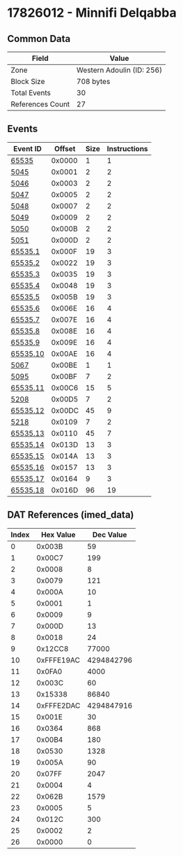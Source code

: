 # 17826012 - Minnifi Delqabba

## Common Data

| Field            | Value                     |
|------------------|---------------------------|
| Zone             | Western Adoulin (ID: 256) |
| Block Size       | 708 bytes                 |
| Total Events     | 30                        |
| References Count | 27                        |

## Events

| Event ID                  | Offset   |   Size |   Instructions |
|---------------------------|----------|--------|----------------|
| [65535](./65535.md)       | 0x0000   |      1 |              1 |
| [5045](./5045.md)         | 0x0001   |      2 |              2 |
| [5046](./5046.md)         | 0x0003   |      2 |              2 |
| [5047](./5047.md)         | 0x0005   |      2 |              2 |
| [5048](./5048.md)         | 0x0007   |      2 |              2 |
| [5049](./5049.md)         | 0x0009   |      2 |              2 |
| [5050](./5050.md)         | 0x000B   |      2 |              2 |
| [5051](./5051.md)         | 0x000D   |      2 |              2 |
| [65535.1](./65535.1.md)   | 0x000F   |     19 |              3 |
| [65535.2](./65535.2.md)   | 0x0022   |     19 |              3 |
| [65535.3](./65535.3.md)   | 0x0035   |     19 |              3 |
| [65535.4](./65535.4.md)   | 0x0048   |     19 |              3 |
| [65535.5](./65535.5.md)   | 0x005B   |     19 |              3 |
| [65535.6](./65535.6.md)   | 0x006E   |     16 |              4 |
| [65535.7](./65535.7.md)   | 0x007E   |     16 |              4 |
| [65535.8](./65535.8.md)   | 0x008E   |     16 |              4 |
| [65535.9](./65535.9.md)   | 0x009E   |     16 |              4 |
| [65535.10](./65535.10.md) | 0x00AE   |     16 |              4 |
| [5067](./5067.md)         | 0x00BE   |      1 |              1 |
| [5095](./5095.md)         | 0x00BF   |      7 |              2 |
| [65535.11](./65535.11.md) | 0x00C6   |     15 |              5 |
| [5208](./5208.md)         | 0x00D5   |      7 |              2 |
| [65535.12](./65535.12.md) | 0x00DC   |     45 |              9 |
| [5218](./5218.md)         | 0x0109   |      7 |              2 |
| [65535.13](./65535.13.md) | 0x0110   |     45 |              7 |
| [65535.14](./65535.14.md) | 0x013D   |     13 |              3 |
| [65535.15](./65535.15.md) | 0x014A   |     13 |              3 |
| [65535.16](./65535.16.md) | 0x0157   |     13 |              3 |
| [65535.17](./65535.17.md) | 0x0164   |      9 |              3 |
| [65535.18](./65535.18.md) | 0x016D   |     96 |             19 |

## DAT References (imed_data)

|   Index | Hex Value   |   Dec Value |
|---------|-------------|-------------|
|       0 | 0x003B      |          59 |
|       1 | 0x00C7      |         199 |
|       2 | 0x0008      |           8 |
|       3 | 0x0079      |         121 |
|       4 | 0x000A      |          10 |
|       5 | 0x0001      |           1 |
|       6 | 0x0009      |           9 |
|       7 | 0x000D      |          13 |
|       8 | 0x0018      |          24 |
|       9 | 0x12CC8     |       77000 |
|      10 | 0xFFFE19AC  |  4294842796 |
|      11 | 0x0FA0      |        4000 |
|      12 | 0x003C      |          60 |
|      13 | 0x15338     |       86840 |
|      14 | 0xFFFE2DAC  |  4294847916 |
|      15 | 0x001E      |          30 |
|      16 | 0x0364      |         868 |
|      17 | 0x00B4      |         180 |
|      18 | 0x0530      |        1328 |
|      19 | 0x005A      |          90 |
|      20 | 0x07FF      |        2047 |
|      21 | 0x0004      |           4 |
|      22 | 0x062B      |        1579 |
|      23 | 0x0005      |           5 |
|      24 | 0x012C      |         300 |
|      25 | 0x0002      |           2 |
|      26 | 0x0000      |           0 |
